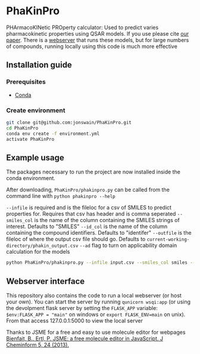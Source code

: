 # PhaKinPro

PHArmacoKINetic PROperty calculator: Used to predict varies pharmacokinetic properties using QSAR models. If you use please cite [our paper](https://pubs.acs.org/doi/10.1021/acs.jmedchem.3c02446). There is a [webserver](http://34.170.18.221/) that runs these models, but for large numbers of compounds, running locally using this code is much more effective

## Installation guide

### Prerequisites

- [Conda](https://docs.conda.io/projects/conda/en/latest/user-guide/install/download.html)

### Create environment

```bash
git clone git@github.com:jonswain/PhaKinPro.git
cd PhaKinPro
conda env create -f environment.yml
activate PhaKinPro
```

## Example usage

The packages necessary to run the project are now installed inside the conda environment.

After downloading, `PhaKinPro/phakinpro.py` can be called from the command line with `python phakinpro --help`

`--infile` is required and is the fileloc for a csv of SMILES to predict properties for. Requires that csv has header and is comma seperated
`--smiles_col` is the name of the column containing the SMILES strings of interest. Defaults to "SMILES"
`--id_col` is the name of the column containing the compound identifiers. Defaults to "identifer"
`--outfile` is the fileloc of where the output csv file should go. Defaults to `current-working-directory/phakin_output.csv`
`--ad` flag to turn on applicability domain calculation for the models

```bash
python PhaKinPro/phakinpro.py --infile input.csv --smiles_col smiles --id_col indentifiers --outfile out.csv
```

## Webserver interface

This repository also contains the code to run a local webserver (or host your own). You can start the server by running `qunicorn wsqi:app` (or using the devolpment flask server by setting the `FLASK_APP` variable: `$env:FLASK_APP = "main"` on windows or `export FLASK_ENV=main` on unix). From that access 127.0.0.1:5000 to view the local server

Thanks to JSME for a free and easy to use molecule editor for webpages
[Bienfait, B., Ertl, P. JSME: a free molecule editor in JavaScript. J Cheminform 5, 24 (2013).](https://doi.org/10.1186/1758-2946-5-24)
